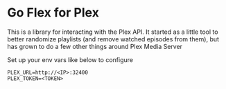 # Go Flex for Plex

This is a library for interacting with the Plex API. It started as a little
tool to better randomize playlists (and remove watched episodes from them), but
has grown to do a few other things around Plex Media Server

Set up your env vars like below to configure

```plain
PLEX_URL=http://<IP>:32400
PLEX_TOKEN=<TOKEN>
```

